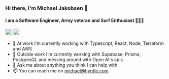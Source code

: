 ### Hi there, I'm Michael Jakobsen 👋

#### I am a Software Engineer, Army veteran and Surf Enthusiast 🏄🏽‍♂️

<a href="https://www.linkedin.com/in/michael-jakobsen" target="_blank"><img src="https://cdn.jsdelivr.net/gh/devicons/devicon/icons/linkedin/linkedin-original.svg" width="20" height="20" alt="Linkedin icon"/></a>
<a href="https://twitter.com/MHJakobsen" target="_blank"><img src="https://cdn.jsdelivr.net/gh/devicons/devicon/icons/twitter/twitter-original.svg" width="20" height="20" alt="Linkedin icon"/></a>

<!-- [![Vixy88's GitHub stats](https://github-readme-stats.vercel.app/api?username=Vixy88&hide=contribs&count_private=true&show_icons=true&theme=gotham)](https://github.com/Vixy88/github-readme-stats) -->

- 🔭 At work I’m currently working with Typescript, React, Node, Terraform and AWS
- 🌱 Outside work I’m currently working with Supabase, Prisma, PostgresQL and messing around with Open AI's apis
- 💬 Ask me about anything you think I can help with
- 📫 You can reach me on michael@hyrdle.com
